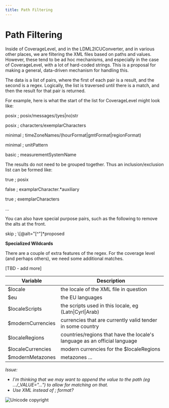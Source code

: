 ```yaml
---
title: Path Filtering
---
```


# Path Filtering

Inside of CoverageLevel, and in the LDML2ICUConverter, and in various other places, we are filtering the XML files based on paths and values. However, these tend to be ad hoc mechanisms, and especially in the case of CoverageLevel, with a lot of hard-coded strings. This is a proposal for making a general, data-driven mechanism for handling this.

The data is a list of pairs, where the first of each pair is a result, and the second is a regex. Logically, the list is traversed until there is a match, and then the result for that pair is returned.

For example, here is what the start of the list for CoverageLevel might look like:

posix ; posix/messages/(yes|no)str

posix ; characters/exemplarCharacters

minimal ; timeZoneNames/(hourFormat|gmtFormat|regionFormat)

minimal ; unitPattern

basic ; measurementSystemName

The results do not need to be grouped together. Thus an inclusion/exclusion list can be formed like:

true ; posix

false ; examplarCharacter.\*auxiliary

true ; exemplarCharacters

...

You can also have special purpose pairs, such as the following to remove the alts at the front.

skip ; \\[@alt="[^"]\*proposed

**Specialized Wildcards**

There are a couple of extra features of the regex. For the coverage level (and perhaps others), we need some additional matches.

[TBD - add more]

| Variable | Description |
|---|---|
| $locale | the locale of the XML file in question |
| $eu | the EU languages |
| $localeScripts | the scripts used in this locale, eg (Latn\|Cyrl\|Arab) |
| $modernCurrencies | currencies that are currently valid tender in some country |
| $localeRegions | countries/regions that have the locale's language as an official language |
| $localeCurrencies | modern currencies for the $localeRegions |
| $modernMetazones | metazones ... |

*Issue:* 

- *I'm thinking that we may want to append the value to the path (eg .../\_VALUE="...") to allow for matching on that.*
- *Use XML instead of ; format?*

![Unicode copyright](https://www.unicode.org/img/hb_notice.gif)